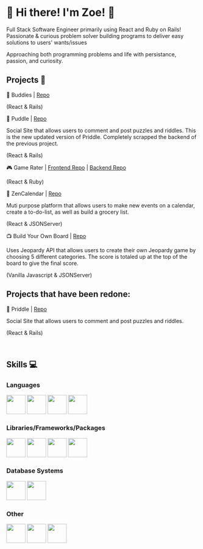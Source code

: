# 👋 Hi there! I'm Zoe! 👋

Full Stack Software Engineer primarily using React and Ruby on Rails! Passionate & curious problem solver building programs to deliver easy solutions to users' wants/issues

Approaching both programming problems and life with persistance, passion, and curiosity.

## Projects 🎨

:paw_prints: Buddies | [Repo](https://github.com/ZoeJ0504/Buddies_Original_Copy)

(React & Rails)

:jigsaw: Puddle | [Repo](https://github.com/ZoeJ0504/Puddle)

Social Site that allows users to comment and post puzzles and riddles. This is the new updated version of Priddle. Completely scrapped the backend of the previous project.

(React & Rails)



:video_game: Game Rater | [Frontend Repo](https://github.com/ZoeJ0504/phase-3-project-frontend) | [Backend Repo](https://github.com/ZoeJ0504/phase-3-project-backend)

(React & Ruby)

:calendar: ZenCalendar | [Repo](https://github.com/ZoeJ0504/ZenCalendarTake2)

Muti purpose platform that allows users to make new events on a calendar, create a to-do-list, as well as build a grocery list.

(React & JSONServer)

📺 Build Your Own Board | [Repo](https://github.com/ZoeJ0504/Build-Your-Own-Board)

Uses Jeopardy API that allows users to create their own Jeopardy game by choosing 5 different categories. The score is totaled up at the top of the board to give the final score.

(Vanilla Javascript & JSONServer)

## Projects that have been redone: 

:jigsaw: Priddle | [Repo](https://github.com/ZoeJ0504/Priddle)

Social Site that allows users to comment and post puzzles and riddles.

(React & Rails)

 
## Skills 💻
### Languages
<p>
 <img src="https://cdn.jsdelivr.net/gh/devicons/devicon/icons/css3/css3-original.svg" width="50px"/>
 <img src="https://cdn.jsdelivr.net/gh/devicons/devicon/icons/html5/html5-original.svg" width="50px"/>
  <img src="https://cdn.jsdelivr.net/gh/devicons/devicon/icons/javascript/javascript-original.svg" width="50px"/>
 <img src="https://cdn.jsdelivr.net/gh/devicons/devicon/icons/ruby/ruby-original.svg" width="50px"/>
  </p>        

### Libraries/Frameworks/Packages
<p>
<img src="https://cdn.jsdelivr.net/gh/devicons/devicon/icons/bootstrap/bootstrap-original.svg" width="50px"/>
 <img src="https://cdn.jsdelivr.net/gh/devicons/devicon/icons/materialui/materialui-original.svg" width="50px"/> 
  <img src="https://cdn.jsdelivr.net/gh/devicons/devicon/icons/react/react-original.svg" width="50px"/>
  <img src="https://cdn.jsdelivr.net/gh/devicons/devicon/icons/rails/rails-original-wordmark.svg" width="50px"/> 
</p>



### Database Systems
<p>
<img src="https://cdn.jsdelivr.net/gh/devicons/devicon/icons/postgresql/postgresql-original.svg" width="50px" />
<img src="https://cdn.jsdelivr.net/gh/devicons/devicon/icons/sqlite/sqlite-original.svg" width="50px"/>
</p>


### Other
<p>
<img src="https://cdn.jsdelivr.net/gh/devicons/devicon/icons/heroku/heroku-original.svg" width="50px"/>
<img src="https://cdn.jsdelivr.net/gh/devicons/devicon/icons/npm/npm-original-wordmark.svg" width="50px"/>
<img src="https://user-images.githubusercontent.com/7853266/44114706-9c72dd08-9fd1-11e8-8d9d-6d9d651c75ad.png" width="50px"/>
</p>

